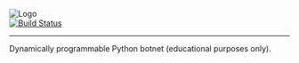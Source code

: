 ![Logo](http://mattnappo.com/CryptPy.js.png)
<br>
[![Build Status](https://travis-ci.com/mitsukomegumi/CryptPy.svg?branch=master)](https://travis-ci.com/mitsukomegumi/CryptPy)


<hr>

Dynamically programmable Python botnet (educational purposes only).
